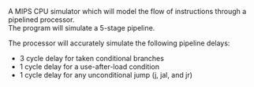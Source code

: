 A MIPS CPU simulator which will model the flow of instructions through a pipelined processor.  
The program will simulate a 5-stage pipeline.

The processor will accurately simulate the following pipeline delays:
 - 3 cycle delay for taken conditional branches
 - 1 cycle delay for a use-after-load condition
 - 1 cycle delay for any unconditional jump (j, jal, and jr)
